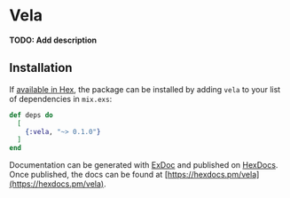 # Vela

**TODO: Add description**

## Installation

If [available in Hex](https://hex.pm/docs/publish), the package can be installed
by adding `vela` to your list of dependencies in `mix.exs`:

```elixir
def deps do
  [
    {:vela, "~> 0.1.0"}
  ]
end
```

Documentation can be generated with [ExDoc](https://github.com/elixir-lang/ex_doc)
and published on [HexDocs](https://hexdocs.pm). Once published, the docs can
be found at [https://hexdocs.pm/vela](https://hexdocs.pm/vela).

